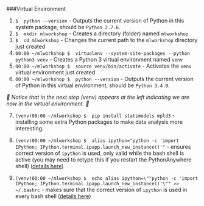 ###Virtual Environment

  1. `$  python --version` - Outputs the current version of Python in this system package, should be `Python 2.7.6`.
  2. `$  mkdir mlworkshop` - Creates a directory (folder) named `mlworkshop`
  3. `$  cd mlworkshop` - Changes the current path to the `mlworkshop` directory just created
  4. `00:00 ~/mlworkshop $  virtualenv --system-site-packages --python python3 venv` - Creates a Python 3 virtual environment named `venv`
  5. `00:00 ~/mlworkshop $  source venv/bin/activate` - Activates the `venv` virtual environment just created
  6. `00:00 ~/mlworkshop $  python --version` - Outputs the current version of Python in this virtual environment, should be `Python 3.4.0`.

*:notebook: Notice that in the next step (venv) appears at the left indicating we are now in the virtual environment. :notebook:*

  7) `(venv)00:00 ~/mlworkshop $  pip install statsmodels mpld3` - installing some extra Python packages to make data analysis more interesting.

  8) `(venv)00:00 ~/mlworkshop $  alias ipython="python -c 'import IPython; IPython.terminal.ipapp.launch_new_instance()'"` - ensures correct version of `ipython` is used, only valid while the bash shell is active (you may need to retype this if you restart the PythonAnywhere shell) ([details here](http://stackoverflow.com/a/26482258))

  9) `(venv)00:00 ~/mlworkshop $  echo alias ipython=\""python -c 'import IPython; IPython.terminal.ipapp.launch_new_instance()'\"" >> ~/.bashrc` - makes sure that the correct version of `ipython` is used in every bash shell ([details here](http://unix.stackexchange.com/questions/129143/what-is-the-purpose-of-bashrc-and-how-does-it-work))

